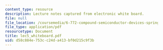 ```yaml
---
content_type: resource
description: Lecture notes captured from electronic white board.
file: null
file_location: /coursemedia/6-772-compound-semiconductor-devices-spring-2003/d58c884e753cc24da413bf0d215c9f3b_lec5_whiteboard.pdf
file_type: application/pdf
resourcetype: Document
title: lec5_whiteboard.pdf
uid: d58c884e-753c-c24d-a413-bf0d215c9f3b
---
```

